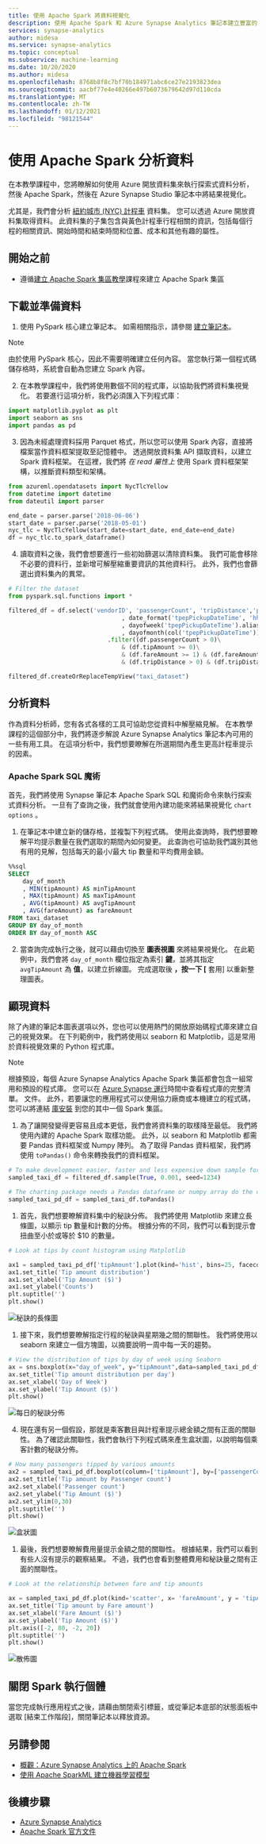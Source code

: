 ```yaml
---
title: 使用 Apache Spark 將資料視覺化
description: 使用 Apache Spark 和 Azure Synapse Analytics 筆記本建立豐富的資料視覺效果
services: synapse-analytics
author: midesa
ms.service: synapse-analytics
ms.topic: conceptual
ms.subservice: machine-learning
ms.date: 10/20/2020
ms.author: midesa
ms.openlocfilehash: 8768b8f8c7bf70b184971abc6ce27e2193823dea
ms.sourcegitcommit: aacbf77e4e40266e497b6073679642d97d110cda
ms.translationtype: MT
ms.contentlocale: zh-TW
ms.lasthandoff: 01/12/2021
ms.locfileid: "98121544"
---
```

# <a name="analyze-data-with-apache-spark"></a>使用 Apache Spark 分析資料

在本教學課程中，您將瞭解如何使用 Azure 開放資料集來執行探索式資料分析，然後 Apache Spark，然後在 Azure Synapse Studio 筆記本中將結果視覺化。

尤其是，我們會分析 [紐約城市 (NYC) 計程車](https://azure.microsoft.com/en-us/services/open-datasets/catalog/nyc-taxi-limousine-commission-yellow-taxi-trip-records/) 資料集。 您可以透過 Azure 開放資料集取得資料。 此資料集的子集包含與黃色計程車行程相關的資訊，包括每個行程的相關資訊、開始時間和結束時間和位置、成本和其他有趣的屬性。
  
## <a name="before-you-begin"></a>開始之前
- 遵循[建立 Apache Spark 集區教學](../articles/../quickstart-create-apache-spark-pool-studio.md)課程來建立 Apache Spark 集區 

## <a name="download-and-prepare-the-data"></a>下載並準備資料
1. 使用 PySpark 核心建立筆記本。 如需相關指示，請參閱 [建立筆記本](../quickstart-apache-spark-notebook.md#create-a-notebook)。 
   
> [!Note]
> 
> 由於使用 PySpark 核心，因此不需要明確建立任何內容。 當您執行第一個程式碼儲存格時，系統會自動為您建立 Spark 內容。
>

2. 在本教學課程中，我們將使用數個不同的程式庫，以協助我們將資料集視覺化。 若要進行這項分析，我們必須匯入下列程式庫： 

```python
import matplotlib.pyplot as plt
import seaborn as sns
import pandas as pd
```

3. 因為未經處理資料採用 Parquet 格式，所以您可以使用 Spark 內容，直接將檔案當作資料框架提取至記憶體中。 透過開放資料集 API 擷取資料，以建立 Spark 資料框架。 在這裡，我們將 *在 read 屬性上* 使用 Spark 資料框架架構，以推斷資料類型和架構。

```python
from azureml.opendatasets import NycTlcYellow
from datetime import datetime
from dateutil import parser

end_date = parser.parse('2018-06-06')
start_date = parser.parse('2018-05-01')
nyc_tlc = NycTlcYellow(start_date=start_date, end_date=end_date)
df = nyc_tlc.to_spark_dataframe()
```

4. 讀取資料之後，我們會想要進行一些初始篩選以清除資料集。 我們可能會移除不必要的資料行，並新增可解壓縮重要資訊的其他資料行。 此外，我們也會篩選出資料集內的異常。

```python
# Filter the dataset 
from pyspark.sql.functions import *

filtered_df = df.select('vendorID', 'passengerCount', 'tripDistance','paymentType', 'fareAmount', 'tipAmount'\
                                , date_format('tpepPickupDateTime', 'hh').alias('hour_of_day')\
                                , dayofweek('tpepPickupDateTime').alias('day_of_week')\
                                , dayofmonth(col('tpepPickupDateTime')).alias('day_of_month'))\
                            .filter((df.passengerCount > 0)\
                                & (df.tipAmount >= 0)\
                                & (df.fareAmount >= 1) & (df.fareAmount <= 250)\
                                & (df.tripDistance > 0) & (df.tripDistance <= 200))

filtered_df.createOrReplaceTempView("taxi_dataset")
```

## <a name="analyze-data"></a>分析資料
 作為資料分析師，您有各式各樣的工具可協助您從資料中解壓縮見解。 在本教學課程的這個部分中，我們將逐步解說 Azure Synapse Analytics 筆記本內可用的一些有用工具。 在這項分析中，我們想要瞭解在所選期間內產生更高計程車提示的因素。

###  <a name="apache-spark-sql-magic"></a>Apache Spark SQL 魔術 
首先，我們將使用 Synapse 筆記本 Apache Spark SQL 和魔術命令來執行探索式資料分析。 一旦有了查詢之後，我們就會使用內建功能來將結果視覺化 ```chart options``` 。 

1. 在筆記本中建立新的儲存格，並複製下列程式碼。 使用此查詢時，我們想要瞭解平均提示數量在我們選取的期間內如何變更。 此查詢也可協助我們識別其他有用的見解，包括每天的最小/最大 tip 數量和平均費用金額。
   
```sql
%%sql
SELECT 
    day_of_month
    , MIN(tipAmount) AS minTipAmount
    , MAX(tipAmount) AS maxTipAmount
    , AVG(tipAmount) AS avgTipAmount
    , AVG(fareAmount) as fareAmount
FROM taxi_dataset 
GROUP BY day_of_month
ORDER BY day_of_month ASC
```

2. 當查詢完成執行之後，就可以藉由切換至 **圖表視圖** 來將結果視覺化。 在此範例中，我們會將 ```day_of_month``` 欄位指定為索引 **鍵**，並將其指定 ```avgTipAmount``` 為 **值**，以建立折線圖。 完成選取後 **，按一下 [** 套用] 以重新整理圖表。 
   
## <a name="visualize-data"></a>顯現資料
除了內建的筆記本圖表選項以外，您也可以使用熱門的開放原始碼程式庫來建立自己的視覺效果。 在下列範例中，我們將使用以 seaborn 和 Matplotlib，這是常用於資料視覺效果的 Python 程式庫。 

> [!Note]
> 
> 根據預設，每個 Azure Synapse Analytics Apache Spark 集區都會包含一組常用和預設的程式庫。 您可以在 [Azure Synapse 運行](../spark/apache-spark-version-support.md)時間中查看程式庫的完整清單。 文件。 此外，若要讓您的應用程式可以使用協力廠商或本機建立的程式碼，您可以將連結 [庫安裝](../spark/apache-spark-azure-portal-add-libraries.md) 到您的其中一個 Spark 集區。
>

1. 為了讓開發變得更容易且成本更低，我們會將資料集的取樣降至最低。 我們將使用內建的 Apache Spark 取樣功能。 此外，以 seaborn 和 Matplotlib 都需要 Pandas 資料框架或 Numpy 陣列。 為了取得 Pandas 資料框架，我們將使用 ```toPandas()``` 命令來轉換我們的資料框架。

```python
# To make development easier, faster and less expensive down sample for now
sampled_taxi_df = filtered_df.sample(True, 0.001, seed=1234)

# The charting package needs a Pandas dataframe or numpy array do the conversion
sampled_taxi_pd_df = sampled_taxi_df.toPandas()
```

1. 首先，我們想要瞭解資料集中的秘訣分佈。 我們將使用 Matplotlib 來建立長條圖，以顯示 tip 數量和計數的分佈。 根據分佈的不同，我們可以看到提示會扭曲至小於或等於 $10 的數量。

```python
# Look at tips by count histogram using Matplotlib

ax1 = sampled_taxi_pd_df['tipAmount'].plot(kind='hist', bins=25, facecolor='lightblue')
ax1.set_title('Tip amount distribution')
ax1.set_xlabel('Tip Amount ($)')
ax1.set_ylabel('Counts')
plt.suptitle('')
plt.show()
```

![秘訣的長條圖](./media/apache-spark-machine-learning-mllib-notebook/histogram.png)

1. 接下來，我們想要瞭解指定行程的秘訣與星期幾之間的關聯性。 我們將使用以 seaborn 來建立一個方塊圖，以摘要說明一周中每一天的趨勢。 

```python
# View the distribution of tips by day of week using Seaborn
ax = sns.boxplot(x="day_of_week", y="tipAmount",data=sampled_taxi_pd_df, showfliers = False)
ax.set_title('Tip amount distribution per day')
ax.set_xlabel('Day of Week')
ax.set_ylabel('Tip Amount ($)')
plt.show()

```
![每日的秘訣分佈](./media/apache-spark-data-viz/data-analyst-tutorial-per-day.png)

4. 現在還有另一個假設，那就是乘客數目與計程車提示總金額之間有正面的關聯性。 為了確認此關聯性，我們會執行下列程式碼來產生盒狀圖，以說明每個乘客計數的秘訣分佈。 
   
```python
# How many passengers tipped by various amounts 
ax2 = sampled_taxi_pd_df.boxplot(column=['tipAmount'], by=['passengerCount'])
ax2.set_title('Tip amount by Passenger count')
ax2.set_xlabel('Passenger count')
ax2.set_ylabel('Tip Amount ($)')
ax2.set_ylim(0,30)
plt.suptitle('')
plt.show()
```
![盒狀圖](./media/apache-spark-machine-learning-mllib-notebook/box-whisker-plot.png)

1. 最後，我們想要瞭解費用量提示金額之間的關聯性。 根據結果，我們可以看到有些人沒有提示的觀察結果。 不過，我們也會看到整體費用和秘訣量之間有正面的關聯性。
   
```python
# Look at the relationship between fare and tip amounts

ax = sampled_taxi_pd_df.plot(kind='scatter', x= 'fareAmount', y = 'tipAmount', c='blue', alpha = 0.10, s=2.5*(sampled_taxi_pd_df['passengerCount']))
ax.set_title('Tip amount by Fare amount')
ax.set_xlabel('Fare Amount ($)')
ax.set_ylabel('Tip Amount ($)')
plt.axis([-2, 80, -2, 20])
plt.suptitle('')
plt.show()
```
![散佈圖](./media/apache-spark-machine-learning-mllib-notebook/scatter.png)

## <a name="shut-down-the-spark-instance"></a>關閉 Spark 執行個體

當您完成執行應用程式之後，請藉由關閉索引標籤，或從筆記本底部的狀態面板中選取 [結束工作階段]，關閉筆記本以釋放資源。

## <a name="see-also"></a>另請參閱

- [概觀：Azure Synapse Analytics 上的 Apache Spark](apache-spark-overview.md)
- [使用 Apache SparkML 建立機器學習模型](../spark/apache-spark-machine-learning-mllib-notebook.md)

## <a name="next-steps"></a>後續步驟

- [Azure Synapse Analytics](../index.yml)
- [Apache Spark 官方文件](https://spark.apache.org/docs/latest/)